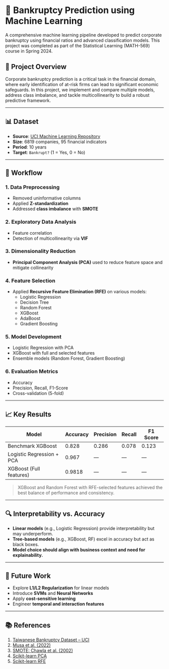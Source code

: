 
# 🏦 Bankruptcy Prediction using Machine Learning

A comprehensive machine learning pipeline developed to predict corporate bankruptcy using financial ratios and advanced classification models. This project was completed as part of the Statistical Learning (MATH-569) course in Spring 2024.

## 📌 Project Overview

Corporate bankruptcy prediction is a critical task in the financial domain, where early identification of at-risk firms can lead to significant economic safeguards. In this project, we implement and compare multiple models, address class imbalance, and tackle multicollinearity to build a robust predictive framework.

---

## 📊 Dataset

- **Source**: [UCI Machine Learning Repository](https://doi.org/10.24432/C5004D)
- **Size**: 6819 companies, 95 financial indicators
- **Period**: 10 years
- **Target**: `Bankrupt?` (1 = Yes, 0 = No)

---

## 🔁 Workflow

### 1. Data Preprocessing
- Removed uninformative columns
- Applied **Z-standardization**
- Addressed **class imbalance** with **SMOTE**

### 2. Exploratory Data Analysis
- Feature correlation
- Detection of multicollinearity via **VIF**

### 3. Dimensionality Reduction
- **Principal Component Analysis (PCA)** used to reduce feature space and mitigate collinearity

### 4. Feature Selection
- Applied **Recursive Feature Elimination (RFE)** on various models:
  - Logistic Regression
  - Decision Tree
  - Random Forest
  - XGBoost
  - AdaBoost
  - Gradient Boosting

### 5. Model Development
- Logistic Regression with PCA
- XGBoost with full and selected features
- Ensemble models (Random Forest, Gradient Boosting)

### 6. Evaluation Metrics
- Accuracy
- Precision, Recall, F1-Score
- Cross-validation (5-fold)

---

## 📈 Key Results

| Model                    | Accuracy | Precision | Recall | F1 Score |
|-------------------------|----------|-----------|--------|----------|
| Benchmark XGBoost       | 0.828    | 0.286     | 0.078  | 0.123    |
| Logistic Regression + PCA | 0.967  | —         | —      | —        |
| XGBoost (Full features) | 0.9818   | —         | —      | —        |

> XGBoost and Random Forest with RFE-selected features achieved the best balance of performance and consistency.

---

## 🔍 Interpretability vs. Accuracy

- **Linear models** (e.g., Logistic Regression) provide interpretability but may underperform.
- **Tree-based models** (e.g., XGBoost, RF) excel in accuracy but act as black boxes.
- **Model choice should align with business context and need for explainability.**

---

## 🔮 Future Work

- Explore **L1/L2 Regularization** for linear models
- Introduce **SVMs** and **Neural Networks**
- Apply **cost-sensitive learning**
- Engineer **temporal and interaction features**

---

## 📚 References

1. [Taiwanese Bankruptcy Dataset – UCI](https://doi.org/10.24432/C5004D)  
2. [Musa et al. (2022)](https://www.mdpi.com/1911-8074/15/1/35)  
3. [SMOTE: Chawla et al. (2002)](https://jair.org/index.php/jair/article/view/10302)  
4. [Scikit-learn PCA](https://scikit-learn.org/stable/modules/generated/sklearn.decomposition.PCA.html)  
5. [Scikit-learn RFE](https://scikit-learn.org/stable/modules/generated/sklearn.feature_selection.RFE.html)
